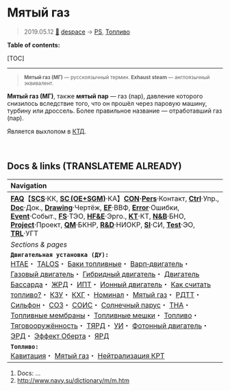 # Мятый газ
> 2019.05.12 [🚀](../index/index.md) [despace](index.md) → [PS](ps.md), [Топливо](ps.md)

**Table of contents:**

[TOC]

---

> <small>**Мятый газ (МГ)** — русскоязычный термин. **Exhaust steam** — англоязычный эквивалент.</small>

**Мятый газ (МГ)**, также **мятый пар** — газ (пар), давление которого снизилось вследствие того, что он прошёл через паровую машину, турбину или дроссель. Более правильное название — отработавший газ (пар).

Является выхлопом в [КТД](engine_lst.md).



<p style="page-break-after:always"> </p>

## Docs & links (TRANSLATEME ALREADY)
|Navigation|
|:-|
|**[FAQ](faq.md)**【**[SCS](scs.md)**·КК, **[SC (OE+SGM)](sc.md)**·КА】**[CON](contact.md)·[Pers](person.md)**·Контакт, **[Ctrl](control.md)**·Упр., **[Doc](doc.md)**·Док., **[Drawing](drawing.md)**·Чертёж, **[EF](ef.md)**·ВВФ, **[Error](error.md)**·Ошибки, **[Event](event.md)**·Событ., **[FS](fs.md)**·ТЭО, **[HF&E](hfe.md)**·Эрго., **[KT](kt.md)**·КТ, **[N&B](nnb.md)**·БНО, **[Project](project.md)**·Проект, **[QM](qm.md)**·БКНР, **[R&D](rnd.md)**·НИОКР, **[SI](si.md)**·СИ, **[Test](test.md)**·ЭО, **[TRL](trl.md)**·УГТ|
|*Sections & pages*|
|**`Двигательная установка (ДУ):`**<br> [HTAE](htae.md)・ [TALOS](talos.md)・ [Баки топливные](fuel_tank.md)・ [Варп‑двигатель](ps.md)・ [Газовый двигатель](ps.md)・ [Гибридный двигатель](гбрд.md)・ [Двигатель Бассарда](ps.md)・ [ЖРД](ps.md)・ [ИПТ](ing.md)・ [Ионный двигатель](иод.md)・ [Как считать топливо?](si.md)・ [КЗУ](cinu.md)・ [КХГ](cgs.md)・ [Номинал](nominal.md)・ [Мятый газ](exhsteam.md)・ [РДТТ](ps.md)・ [Сильфон](сильфон.md)・ [СОЗ](соз.md)・ [СОИС](соис.md)・ [Солнечный парус](солнечный_парус.md)・ [ТНА](turbopump.md)・ [Топливные мембраны](топливные_мембраны.md)・ [Топливные мешки](топливные_мешки.md)・ [Топливо](ps.md)・ [Тяговооружённость](ttwr.md)・ [ТЯРД](тярд.md)・ [УИ](ps.md)・ [Фотонный двигатель](фотонный_двигатель.md)・ [ЭРД](ps.md)・ [Эффект Оберта](oberth_eff.md)・ [ЯРД](ps.md)|
|**`Топливо:`**<br> [Кавитация](cavitation.md)・ [Мятый газ](exhsteam.md)・ [Нейтрализация КРТ](нейтрализация_крт.md)|

   1. Docs: …
   1. <http://www.navy.su/dictionary/m/m.htm>

